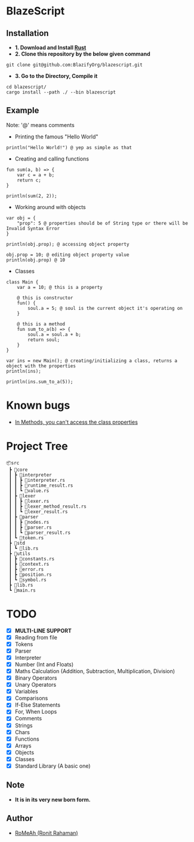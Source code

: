 # BlazeScript

## Installation

- **1. Download and Install [Rust](https://www.rust-lang.org/tools/install)**
- **2. Clone this repository by the below given command**

```console
git clone git@github.com:BlazifyOrg/blazescript.git
```

- **3. Go to the Directory, Compile it**

```console
cd blazescript/
cargo install --path ./ --bin blazescript
```

## Example

Note: '@' means comments

- Printing the famous "Hello World"

```bzs
println("Hello World!") @ yep as simple as that
```

- Creating and calling functions

```bzs
fun sum(a, b) => {
    var c = a + b;
    return c;
}

println(sum(2, 2));
```

- Working around with objects

```bzs
var obj = {
    "prop": 5 @ properties should be of String type or there will be Invalid Syntax Error
}

println(obj.prop); @ accessing object property

obj.prop = 10; @ editing object property value
println(obj.prop) @ 10
```

- Classes

```bzs
class Main {
    var a = 10; @ this is a property

    @ this is constructor
    fun() {
        soul.a = 5; @ soul is the current object it's operating on
    }

    @ this is a method
    fun sum_to_a(b) => {
        soul.a = soul.a + b;
        return soul;
    }
}

var ins = new Main(); @ creating/initializing a class, returns a object with the properties
println(ins);

println(ins.sum_to_a(5));
```

# Known bugs

- [In Methods, you can't access the class properties](https://github.com/BlazifyOrg/blazescript/issues/2)

# Project Tree

```
📦src
 ┣ 📂core
 ┃ ┣ 📂interpreter
 ┃ ┃ ┣ 📜interpreter.rs
 ┃ ┃ ┣ 📜runtime_result.rs
 ┃ ┃ ┗ 📜value.rs
 ┃ ┣ 📂lexer
 ┃ ┃ ┣ 📜lexer.rs
 ┃ ┃ ┣ 📜lexer_method_result.rs
 ┃ ┃ ┗ 📜lexer_result.rs
 ┃ ┣ 📂parser
 ┃ ┃ ┣ 📜nodes.rs
 ┃ ┃ ┣ 📜parser.rs
 ┃ ┃ ┗ 📜parser_result.rs
 ┃ ┗ 📜token.rs
 ┣ 📂std
 ┃ ┗ 📜lib.rs
 ┣ 📂utils
 ┃ ┣ 📜constants.rs
 ┃ ┣ 📜context.rs
 ┃ ┣ 📜error.rs
 ┃ ┣ 📜position.rs
 ┃ ┗ 📜symbol.rs
 ┣ 📜lib.rs
 ┗ 📜main.rs
```

# TODO

- [x] **MULTI-LINE SUPPORT**
- [x] Reading from file
- [x] Tokens
- [x] Parser
- [x] Interpreter
- [x] Number (Int and Floats)
- [x] Maths Calculation (Addition, Subtraction, Multiplication, Division)
- [x] Binary Operators
- [x] Unary Operators
- [x] Variables
- [x] Comparisons
- [x] If-Else Statements
- [x] For, When Loops
- [x] Comments
- [x] Strings
- [x] Chars
- [x] Functions
- [x] Arrays
- [x] Objects
- [x] Classes
- [x] Standard Library (A basic one)

## Note

- **It is in its very new born form.**

## Author

- [RoMeAh (Ronit Rahaman)](https://github.com/RoMeAh)
